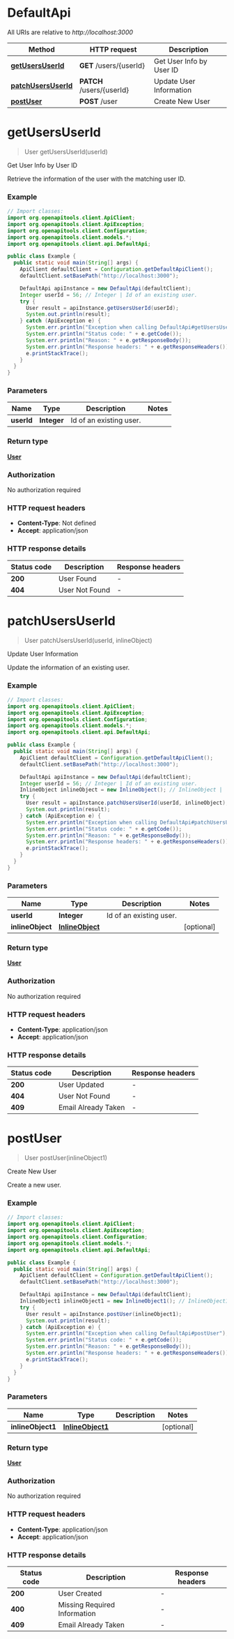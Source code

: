 # DefaultApi

All URIs are relative to *http://localhost:3000*

Method | HTTP request | Description
------------- | ------------- | -------------
[**getUsersUserId**](DefaultApi.md#getUsersUserId) | **GET** /users/{userId} | Get User Info by User ID
[**patchUsersUserId**](DefaultApi.md#patchUsersUserId) | **PATCH** /users/{userId} | Update User Information
[**postUser**](DefaultApi.md#postUser) | **POST** /user | Create New User


<a name="getUsersUserId"></a>
# **getUsersUserId**
> User getUsersUserId(userId)

Get User Info by User ID

Retrieve the information of the user with the matching user ID.

### Example
```java
// Import classes:
import org.openapitools.client.ApiClient;
import org.openapitools.client.ApiException;
import org.openapitools.client.Configuration;
import org.openapitools.client.models.*;
import org.openapitools.client.api.DefaultApi;

public class Example {
  public static void main(String[] args) {
    ApiClient defaultClient = Configuration.getDefaultApiClient();
    defaultClient.setBasePath("http://localhost:3000");

    DefaultApi apiInstance = new DefaultApi(defaultClient);
    Integer userId = 56; // Integer | Id of an existing user.
    try {
      User result = apiInstance.getUsersUserId(userId);
      System.out.println(result);
    } catch (ApiException e) {
      System.err.println("Exception when calling DefaultApi#getUsersUserId");
      System.err.println("Status code: " + e.getCode());
      System.err.println("Reason: " + e.getResponseBody());
      System.err.println("Response headers: " + e.getResponseHeaders());
      e.printStackTrace();
    }
  }
}
```

### Parameters

Name | Type | Description  | Notes
------------- | ------------- | ------------- | -------------
 **userId** | **Integer**| Id of an existing user. |

### Return type

[**User**](User.md)

### Authorization

No authorization required

### HTTP request headers

 - **Content-Type**: Not defined
 - **Accept**: application/json

### HTTP response details
| Status code | Description | Response headers |
|-------------|-------------|------------------|
**200** | User Found |  -  |
**404** | User Not Found |  -  |

<a name="patchUsersUserId"></a>
# **patchUsersUserId**
> User patchUsersUserId(userId, inlineObject)

Update User Information

Update the information of an existing user.

### Example
```java
// Import classes:
import org.openapitools.client.ApiClient;
import org.openapitools.client.ApiException;
import org.openapitools.client.Configuration;
import org.openapitools.client.models.*;
import org.openapitools.client.api.DefaultApi;

public class Example {
  public static void main(String[] args) {
    ApiClient defaultClient = Configuration.getDefaultApiClient();
    defaultClient.setBasePath("http://localhost:3000");

    DefaultApi apiInstance = new DefaultApi(defaultClient);
    Integer userId = 56; // Integer | Id of an existing user.
    InlineObject inlineObject = new InlineObject(); // InlineObject | 
    try {
      User result = apiInstance.patchUsersUserId(userId, inlineObject);
      System.out.println(result);
    } catch (ApiException e) {
      System.err.println("Exception when calling DefaultApi#patchUsersUserId");
      System.err.println("Status code: " + e.getCode());
      System.err.println("Reason: " + e.getResponseBody());
      System.err.println("Response headers: " + e.getResponseHeaders());
      e.printStackTrace();
    }
  }
}
```

### Parameters

Name | Type | Description  | Notes
------------- | ------------- | ------------- | -------------
 **userId** | **Integer**| Id of an existing user. |
 **inlineObject** | [**InlineObject**](InlineObject.md)|  | [optional]

### Return type

[**User**](User.md)

### Authorization

No authorization required

### HTTP request headers

 - **Content-Type**: application/json
 - **Accept**: application/json

### HTTP response details
| Status code | Description | Response headers |
|-------------|-------------|------------------|
**200** | User Updated |  -  |
**404** | User Not Found |  -  |
**409** | Email Already Taken |  -  |

<a name="postUser"></a>
# **postUser**
> User postUser(inlineObject1)

Create New User

Create a new user.

### Example
```java
// Import classes:
import org.openapitools.client.ApiClient;
import org.openapitools.client.ApiException;
import org.openapitools.client.Configuration;
import org.openapitools.client.models.*;
import org.openapitools.client.api.DefaultApi;

public class Example {
  public static void main(String[] args) {
    ApiClient defaultClient = Configuration.getDefaultApiClient();
    defaultClient.setBasePath("http://localhost:3000");

    DefaultApi apiInstance = new DefaultApi(defaultClient);
    InlineObject1 inlineObject1 = new InlineObject1(); // InlineObject1 | 
    try {
      User result = apiInstance.postUser(inlineObject1);
      System.out.println(result);
    } catch (ApiException e) {
      System.err.println("Exception when calling DefaultApi#postUser");
      System.err.println("Status code: " + e.getCode());
      System.err.println("Reason: " + e.getResponseBody());
      System.err.println("Response headers: " + e.getResponseHeaders());
      e.printStackTrace();
    }
  }
}
```

### Parameters

Name | Type | Description  | Notes
------------- | ------------- | ------------- | -------------
 **inlineObject1** | [**InlineObject1**](InlineObject1.md)|  | [optional]

### Return type

[**User**](User.md)

### Authorization

No authorization required

### HTTP request headers

 - **Content-Type**: application/json
 - **Accept**: application/json

### HTTP response details
| Status code | Description | Response headers |
|-------------|-------------|------------------|
**200** | User Created |  -  |
**400** | Missing Required Information |  -  |
**409** | Email Already Taken |  -  |

